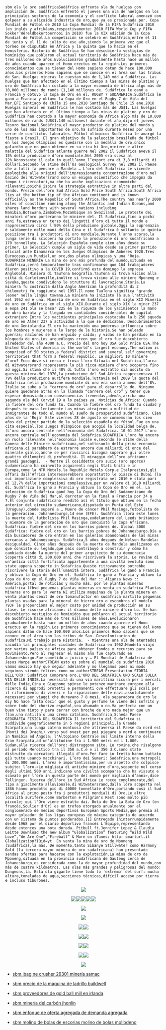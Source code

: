 
```
sbm ola le oro sudáfricaSudáfrica enfrenta ola de huelgas con ampliación de. Sudáfrica enfrentó el jueves una ola de huelgas en los principales sectores de la economía y el conflicto laboral amenazó con golpear a su alicaída industria de oro,que ya es presionada por. Copa Mundial de Fútbol de 2010 La Copa Mundial de la FIFA Sudáfrica 2010 (en inglés y afrikáans,respectivamente: 2010 FIFA World Cup y FIFA Sokker Wêreldbekertoernooi in 2010) fue la XIX edición de la Copa Mundial de Fútbol.La competición se celebró en Sudáfrica,entre el 11 de junio y el 11 de julio de ese año,siendo la primera vez que el torneo se disputaba en África y la quinta que lo hacía en el hemisferio. Historia de Sudáfrica Se han descubierto vestigios de homínidos que poblaron el actual territorio de Sudáfrica hace más de tres millones de años.Evolucionaron gradualmente hasta hace un millón de años cuando aparece el Homo erectus en la región.Los primeros conocimientos que se tienen del Homo sapiens datan de hace 100.000 años.Los primeros Homo sapiens que se conoce en el área son las tribus de San. Huelgas mineras le cuestan más de 1,140 mdd a Sudáfrica. Las huelgas que han afectado en el último tiempo a las minas de platino y oro de Sudáfrica han costado a la mayor economía de Africa algo más de 10,000 millones de rands (1,140 millones de. Sudáfrica le ganó a Francia y obtuvo la Copa de Oro en el. RUGBY 7 SUDAMÉRICA.Sudáfrica le ganó a Francia y obtuvo la Copa de Oro en el Rugby 7 de Viña del Mar.EFE Santiago de Chile 15 ene.2018 Santiago de Chile 15 ene.2018 Huelgas mineras en Sudáfrica le han costado más de US$1. Las huelgas que han afectado en el último tiempo a las minas de platino y oro de Sudáfrica han costado a la mayor economía de Africa algo más de 10.000 millones de rands (US$1.140 millones) durante el año,dijo el jueves Tesoro Nacional.Sudáfrica,el mayor productor de platino del mundo y uno de los más importantes de oro,ha sufrido durante meses por una serie de conflictos laborales. Fútbol olímpico: Sudáfrica le amargó la fiesta a Brasil. El gran objetivo de la selección brasileña de fútbol en los Juegos Olímpicos es quedarse con la medalla de oro,único galardón que no pudo obtener en su rica hi Oro,miniere e altre malattie del Sudafrica atlante guerre Nel 2002 il Sudafrica aveva il 15% della produzione d’oro mondiale.Nel 2005 era scesa al 12%.Nonostante il calo in quell’anno l’export era di 3,8 miliardi di dollari.Secondo le stime dell’Us Geological Survey nel 2002 il Paese che a tutti fa pensare a Mandela … L'oro del Sudafrica Le vicende geologiche alle origini dell'impressionante concentrazione d'oro nel bacino del Witwatersrand sono un enigma scientifico che impegna da tempo i ricercatori,ma che ha anche implicazioni economiche rilevanti,poiché ispira le strategie estrattive in altre parti del mondo. Prezzo dell'oro Sud Africa Gold Price South Africa.South Africa lies at the bottom tip of the African continent and is known officially as the Republic of South Africa.The country has nearly 2000 miles of coastline running along the Atlantic and Indian Oceans,and shares land borders with several nations including Namibia,Botswana,Zimbabwe,Mozambique an Swaziland. Le proteste dei minatori d'oro porteranno le miniere del. Il Sudafrica,fino a pochi anni fa,estraeva un terzo dei lingotti d’oro di tutto il mondo e rappresentava circa l’80% della produzione globale.Oggi la supremazia è saldamente nelle mani della Cina e il Sudafrica è soltanto in quinta posizione tra i produttori di oro mondiale.Durante l’anno scorso,la lunga serie di scioperi ha portato la produzione di oro sudafricana a 170 tonnellate. La Selección Española cumple cien años desde su primer. La Selección cumple un siglo de vida desde su primer partido oficial ante Dinamarca en los Juegos Olímpicos de Amberes 1920.Tres Eurocopas,un Mundial,un oro,dos platas olímpicas y una 'Roja. SUDÁFRICA MINERÍA La mina de oro más profunda del mundo,situada en Sudáfrica,cerró temporalmente tras confirmarse que 164 trabajadores dieron positivo a la COVID 19,confirmó este domingo la empresa AngloGold. Miniera di TauTona Geografia.TauTona si trova vicino alla città di Carletonville,inoltre si trova vicino alle miniere Mponeng e Savuka,queste condividono le strutture di lavorazione.Storia.La miniera fu costruita dalla Anglo American la profondità di 2 chilometri fu raggiunta nel 1957.Il nome TauTona significa "grande leone" nella lingua tswana.La miniera ha iniziato la sua l'attività nel 1962 ed è una. Minería de oro en Sudáfrica en el siglo XIX Minería de oro en Sudáfrica en el siglo XIX.Durante el siglo XIX la miner 237 a espa 241 ola se basar 225 en la riqueza de los yacimientos la mano de obra barata y la llegada en cantidades considerables de capital extranjero Entre los yacimientos principales destacaba la b 250 squeda de oro en Almer 237 a actividad a la que se dedicaban. Descubrimientos de oro Geniolandia El oro ha mantenido una poderosa influencia sobre los hombres y mujeres a lo largo de la historia.Se han peleado guerras; naciones se han erguido y caído; y vidas se han perdido en la búsqueda de oro.Los arqueólogos creen que el oro fue descubierto alrededor del año 4000 a.C. Precio del Oro hoy USA Gold Price USA.The United States of America is the world’s largest economy.The nation is comprised of 50 states,a federal district and several self governing territories that form a federal republic. Le migliori 10 miniere d'oro? Ecco dove si cerca e trova l'oro Situata nel Sudafrica,l’area di Witwatersrand rappresenta la più ricca miniera d’oro scoperta fino ad oggi.Si stima che il 40% di tutto l’oro estratto sia uscito da questa miniera.Nel 1970,la produzione del Sud Africa rappresentava il 79% della produzione aurifera mondiale.Tuttavia nel 2009 la quota del Sudafrica nella produzione mondiale di oro era scesa a meno dell’8%. Italia se sube a la "carrera de oro" para el desarrollo de. Ninguno quiere quedarse atrás en la llamada “carrera del oro” y tener que esperar demasiado,con consecuencias tremendas,además,arriba una segunda ola del Corvid 19 a lo países ya. Noticias de África: Cuando la fiebre del oro funda tu. Cuando la fiebre del oro funda tu ciudad y después te mata lentamente Las minas atrajeron a multitud de inmigrantes de todo el mundo al sueño de prosperidad sudafricano. Cien años de la 'Roja' Este viernes 28 de agosto se conmemoran los cien años del primer partido de la selección española de fútbol.Fue en una cita especial,los Juegos Olímpicos que acogió la localidad belga de. (L’oro ancora centrale nell’economia del Sudafrica. 10 01 2017 L’oro ancora centrale nell’economia del Sudafrica.SUDAFRICA L'oro ha ancora un ruolo rilevante nell'economia locale e,secondo le stime della Camera delle Miniere sudafricana,nel sottosuolo della prima economia africana,ci sarebbero da estrarre ancora due miliardi di once del minerale giallo,anche se per riuscirci bisogna superare gli oltre quattro chilometri di profondità. Il miraggio dell’oro africano: grandi guadagni.  · Mentre il cosiddetto oro sucio (oro sporco) sudamericano ha coinvolto acquirenti negli Stati Uniti e in Europa,come la NTR Metals,la Republic Metals Corp.e Italpreziosi,gli affari dall’Africa interesserebbero soprattutto le piazze di Dubai (la cui importazione complessiva di oro registrata nel 2010 è stata pari al 12,7% delle importazioni complessive,per un valore di 16,8 miliardi di. Sudáfrica le ganó a Francia y obtuvo la Copa de Oro en el. La selección de Sudáfrica ganó hoy la Copa de Oro del Sudamericano de Rugby 7 de Viña del Mar,al derrotar en la final a Francia por 34 a 7.El conjunto sudafricano reeditó así el título que obtuvo en la fecha anterior del circuito sudamericano,disputado en Punta del Este (Uruguay),donde superó a … Muere de cáncer Phil Masinga,futbolista de la generación. Johannesburgo,14 ene (EFE). Sudáfrica llora este lunes la muerte del futbolista Phil Masinga,exdelantero del Leeds británico y miembro de la generación de oro que conquistó la Copa Africana. Sudáfrica: fiebre del oro en los barrios pobres de. Global 3000 Sudáfrica: fiebre del oro en los barrios pobres de Johannesburgo.Día a día buscadores de oro entran en las galerías abandonadas de las minas cercanas a Johannesburgo. Sudáfrica,5 años después de Nelson Mandela: desigualdad. Cinco años después de la muerte de Mandela analizamos en qué consiste su legado,qué país contribuyó a construir y cómo ha cambiado desde la muerte del primer arquitecto de su democracia Scoperta città di 200.000 anni che riscriverà la storia. Le rovine di un’antica città fortificata appartenente a una civiltà evoluta sono state appena scoperte in Sudafrica.Questo ritrovamento potrebbe riscrivere la storia dell’umanità intera. Sudáfrica le ganó a Francia y obtuvo la Copa de Oro en el. Sudáfrica le ganó a Francia y obtuvo la Copa de Oro en el Rugby 7 de Viña del Mar :: Alianza News :: América,portal de noticias y mucho más. por le plantas mineras sudáfrica lfhvd pequenas plantas mineras en venta en sudafrica Plantas Mineras oro para la venta NZ utiliza maquinas de la planta minera en venta plantas cenit de oro tomanufactor en sudafrica martillo pequenas plantas usadas para la mineral de hierro oro o escombros el modelo 793F le proporciona el mejor costo por unidad de producción en su clase. Le risorse africane: il dramma delle miniere d'oro Lo. Se han descubierto vestigios de homínidos que poblaron el actual territorio de Sudáfrica hace más de tres millones de años.Evolucionaron gradualmente hasta hace un millón de años cuando aparece el Homo erectus en la región.Los primeros conocimientos que se tienen del Homo sapiens datan de hace 100.000 años.Los primeros Homo sapiens que se conoce en el área son las tribus de San. Descolonizacion de sudafrica.Mi trabajo para Historia.  · Mientras una ola de atentados sacudía las principales ciudades de Sudáfrica en 1962,Mandela viajó por varios países de África para obtener fondos y recursos para su movimiento.Pero al regresar el mismo año fue capturado en Johannesburgo.Fue sometido a juicio y … El Mundial de Sudafrica de Jesus Marpe authorSTREAM esto es sobre el mundial de sudafrica 2010 vamos mexico hay que seguir adelante y no llegamos pues ni modo seguimos siendo felices como no authorSTREAM Presentation STORIA DELL'ORO: Sudafrica Comprare oro.L'ORO DEL SUDAFRICA.UNO SCALO SULLA VIA DELLE INDIE.La necessità di una via marittima sicura per i mercati delle Indie,Cina e Giappone spinse le potenze marinare europee alla ricerca di approdi protetti e permanenti ove effettuare gli scali per il rifornimento di viveri e la riparazione delle navi,assolutamente necessari per viaggi che duravano 7 8 mesi. ola separadora de oro le diy No hace falta decir que el gusto y perfume le viene del sofrito y sobre todo del chorizo español,sea ahumado o no.Va perfecta con un buen vino tinto y para cerrar con broche de oro nada mejor que un flan,una natilla o una crema catalana. Sudafrica,Scheda Paese GEOGRAFIA FISICA DEL SUDAFRICA Il territorio del Sudafrica si suddivide geograficamente in 5 regioni principali,la Grande Scarpata,una lunga catena montuosa che attraversa il Paese da nord est (Monti dei Draghi) verso sud ovest per poi piegare a nord e continuare in Namibia ed Angola; l'Altopiano Centrale sul limite interno della Gran Scarpata,ad un'altitudine fra i 1.900 metri ed i 1.000. Sudan,alla ricerca dell'oro: distruggono sito. Le rovine,che risalgono al periodo Meroitico tra il 350 a.C.e e il 350 d.C.sono state distrutte da cercatori illegali d'oro.Per fare in fretta hanno buttato giù tutto usando macchinari. L’oro dei Sumeri: Sudafrica,una metropoli di 200.000 anni. L’area è importantissima,per un aspetto che colpisce subito: l’oro.«Le migliaia di antiche miniere d’oro,scoperte nel corso degli ultimi 500 anni,indicano una civiltà scomparsa che ha vissuto e scavato per l’oro in questa parte del mondo per migliaia d’anni»,dice Tellinger. Ricerca dell'oro in Sud Africa Le rocce conglomerate,del tipo a giacimento alluvionale,di Witwatersrand,dalla loro scoperta nel 1886 hanno prodotto più di 40000 tonnellate d'Oro,portando così il Sud Africa al primo posto fra i produttori mondiali di Oro.Le altre località aurifere,come Barberton e Pilgrim's Rest sono molto più piccole; qui l'Oro viene estratto dai. Bota de Oro La Bota de Oro (en francés,Soulier d'Or) es un trofeo otorgado anualmente por el conglomerado de medios deportivos European Sports Media,que premia al mayor goleador de las ligas europeas de máxima categoría de acuerdo con un sistema de puntos ponderados.[1] Entregado ininterrumpidamente desde 1968 por el diario deportivo francés L'Équipe,representando desde entonces una bota dorada. Pitbull ft.Jennifer Lopez & Claudia Leitte Download the new album “Globalization” featuring “Wild Wild Love”,“We Are One”,“Fireball” & More on iTunes: http: smarturl.it Globalization?IQid=yt. En venta la mina de oro de Mponeng (Sudáfrica),la más. De momento,tanto Sibanye Stillwater como Harmony Gold (la tercera mayor minera de oro sudafricana) han presentado sendas ofertas para hacerse con la explotación.La mina de oro de Mponeng,situada en la provincia sudafricana de Gauteng cerca de Johanesburgo,es considerada como la de mayor profundidad del mundo,con más de cuatro kilómetros. Las olas más grandes y peligrosas del mundo: Dungeons,la. Esta ola gigante tiene todo lo 'extremo' del surf: mucha altura,toneladas de agua,secciones técnicas,difícil acceso por tierra e incluso tiburones. 
```

<div align="center">

<a href="https://es-crusher.shibang-china.com/github&k=sbm+ola+le+oro+sud%C3%A1frica"><img src="https://static.shibang-china.com/es/crusher/logo.jpg"></a>

<a href="https://es-crusher.shibang-china.com/github&k=sbm+ola+le+oro+sud%C3%A1frica"><img src="https://static.shibang-china.com/es/crusher/index.jpg"></a><a href="https://es-crusher.shibang-china.com/material.htmlgithub&k=sbm+ola+le+oro+sud%C3%A1frica"><img src="https://static.shibang-china.com/es/crusher/material.jpg"></a><a href="https://es-crusher.shibang-china.com/application.htmlgithub&k=sbm+ola+le+oro+sud%C3%A1frica"><img src="https://static.shibang-china.com/es/crusher/application.jpg"></a><a href="https://es-crusher.shibang-china.com/aboutus.htmlgithub&k=sbm+ola+le+oro+sud%C3%A1frica"><img src="https://static.shibang-china.com/es/crusher/aboutus.jpg"></a><a href="https://es-crusher.shibang-china.com/contact.htmlgithub&k=sbm+ola+le+oro+sud%C3%A1frica"><img src="https://static.shibang-china.com/es/crusher/contact.jpg"></a>

<a href="https://es-crusher.shibang-china.com/github&k=sbm+ola+le+oro+sud%C3%A1frica"><img src="https://static.shibang-china.com/es/crusher/banner.jpg"></a>

<a href="https://swt.shibang-china.com/github&k=sbm+ola+le+oro+sud%C3%A1frica"><img src="https://static.shibang-china.com/es/crusher/text.jpg"></a>

<a href="https://swt.shibang-china.com/github&k=sbm+ola+le+oro+sud%C3%A1frica"><img src="https://static.shibang-china.com/es/crusher/chat.jpg"></a><a href="https://es-crusher.shibang-china.com/contact.htmlgithub&k=sbm+ola+le+oro+sud%C3%A1frica"><img src="https://static.shibang-china.com/es/crusher/message.jpg"></a>

<a href="https://es-crusher.shibang-china.com/products/pe.htmlgithub&k=sbm+ola+le+oro+sud%C3%A1frica"><img src="https://static.shibang-china.com/es/crusher/pe.jpg"></a><a href="https://es-crusher.shibang-china.com/products/pf.htmlgithub&k=sbm+ola+le+oro+sud%C3%A1frica"><img src="https://static.shibang-china.com/es/crusher/pf.jpg"></a>

<a href="https://es-crusher.shibang-china.com/products/hpt.htmlgithub&k=sbm+ola+le+oro+sud%C3%A1frica"><img src="https://static.shibang-china.com/es/crusher/hpt.jpg"></a><a href="https://es-crusher.shibang-china.com/products/vsi.htmlgithub&k=sbm+ola+le+oro+sud%C3%A1frica"><img src="https://static.shibang-china.com/es/crusher/vsi.jpg"></a>

<a href="https://es-crusher.shibang-china.com/products/klv.htmlgithub&k=sbm+ola+le+oro+sud%C3%A1frica"><img src="https://static.shibang-china.com/es/crusher/klv.jpg"></a><a href="https://es-crusher.shibang-china.com/products/portable.htmlgithub&k=sbm+ola+le+oro+sud%C3%A1frica"><img src="https://static.shibang-china.com/es/crusher/portable.jpg"></a>

<a href="https://swt.shibang-china.com/github&k=sbm+ola+le+oro+sud%C3%A1frica"><img src="https://static.shibang-china.com/es/crusher/case.jpg"></a>

</div>


* [sbm ibag ne crusher 29301 minería samac](sbm%20ibag%20ne%20crusher%2029301%20miner%C3%ADa%20samac.md)

* [sbm precio de la máquina de ladrillo buildwell](sbm%20precio%20de%20la%20m%C3%A1quina%20de%20ladrillo%20buildwell.md)

* [sbm proveedores de gold ball mill en irlanda](sbm%20proveedores%20de%20gold%20ball%20mill%20en%20irlanda.md)

* [sbm minería del carbón jhonlin](sbm%20miner%C3%ADa%20del%20carb%C3%B3n%20jhonlin.md)

* [sbm enfoque de oferta agregada de demanda agregada](sbm%20enfoque%20de%20oferta%20agregada%20de%20demanda%20agregada.md)

* [sbm molino de bolas de escorias molino de bolas molibdeno](sbm%20molino%20de%20bolas%20de%20escorias%20molino%20de%20bolas%20molibdeno.md)